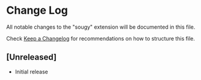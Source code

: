 # Change Log

All notable changes to the "sougy" extension will be documented in this file.

Check [Keep a Changelog](http://keepachangelog.com/) for recommendations on how to structure this file.

## [Unreleased]

- Initial release
